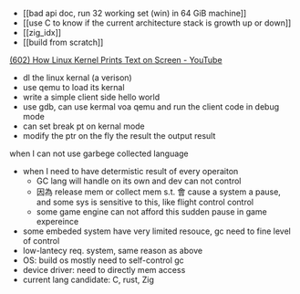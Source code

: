 - [[bad api doc, run 32 working set (win) in 64 GiB machine]]
- [[use C to know if the current architecture stack is growth up or down]]
- [[zig_idx]]
- [[build from scratch]]




[(602) How Linux Kernel Prints Text on Screen - YouTube](https://www.youtube.com/watch?v=aAuw2EVCBBg&list=WL&index=14)
- dl the linux kernal (a verison)
- use qemu to load its kernal
- write a simple client side hello world
- use gdb, can use kermal voa qemu and run the client code in debug mode
- can set break pt on kernal mode
- modify the ptr on the fly the result the output result




when I can not use garbege collected language
- when I need to have determistic result of every operaiton
	- GC lang will handle on its own and dev can not control
	- 因為 release mem or collect mem s.t. 會 cause a system a pause, and some sys is sensitive to this, like flight control control
	- some game engine can not afford this sudden pause in game expereince
- some embeded system have very limited resouce, gc need to fine level of control
- low-lantecy req. system, same reason as above
- OS: build os mostly need to self-control gc
- device driver: need to directly mem access
- current lang candidate: C, rust, Zig


